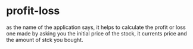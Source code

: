 # profit-loss

as the name of the application says, it helps to calculate the profit or loss one made by asking you the initial price of the stock, it currents price and the amount of stck you bought.
